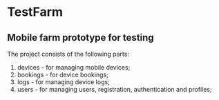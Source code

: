 # TestFarm

## Mobile farm prototype for testing

The project consists of the following parts:

1. devices - for managing mobile devices;
2. bookings - for device bookings;
3. logs - for managing device logs;
4. users - for managing users, registration, authentication and profiles;
